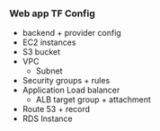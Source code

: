### Web app TF Config
 - backend + provider config
 - EC2 instances
 - S3 bucket
 - VPC
   - Subnet
 - Security groups + rules
 - Application Load balancer
   - ALB target group + attachment
 - Route 53 + record
 - RDS Instance
